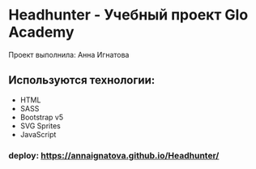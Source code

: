 # Headhunter - Учебный проект Glo Academy
Проект выполнила: Анна Игнатова

## Используются технологии:
- HTML
- SASS
- Bootstrap v5
- SVG Sprites
- JavaScript

### deploy: https://annaignatova.github.io/Headhunter/
